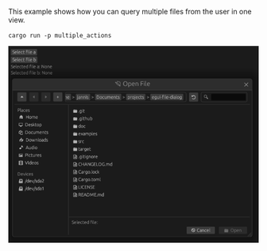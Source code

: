 This example shows how you can query multiple files from the user in one view.

```
cargo run -p multiple_actions
```

![](screenshot.png)
